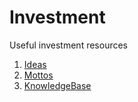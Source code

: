 # Investment
Useful investment resources 

1. [Ideas](./ideas.md)
2. [Mottos](./mottos.md)
3. [KnowledgeBase](./kb.md)

